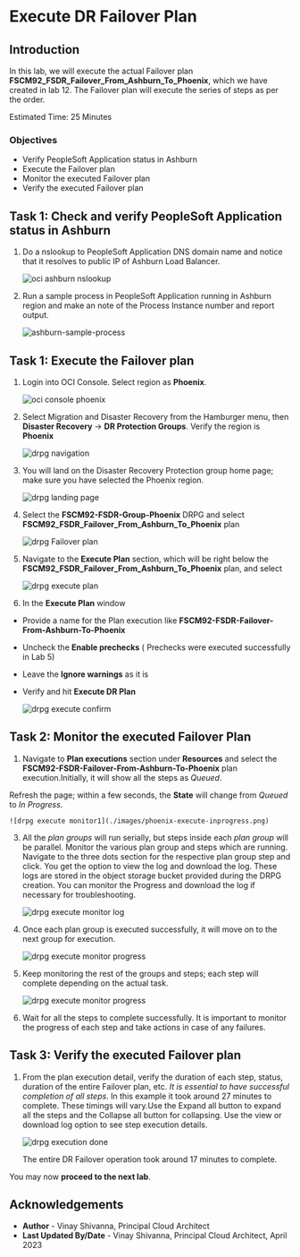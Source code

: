 # Execute DR Failover Plan

## Introduction

In this lab, we will execute the actual Failover plan  **FSCM92\_FSDR\_Failover\_From\_Ashburn\_To\_Phoenix**, which we have created in lab 12. The Failover plan will execute the series of steps as per the order.

Estimated Time: 25 Minutes

### Objectives

- Verify PeopleSoft Application status in Ashburn
- Execute the Failover plan
- Monitor the executed Failover plan
- Verify the executed Failover plan

## Task 1: Check and verify PeopleSoft Application status in Ashburn

1. Do a nslookup to PeopleSoft Application DNS domain name and notice that it resolves to public IP of Ashburn Load Balancer.

    ![oci ashburn nslookup](./images/ashburn-nslookup.png)

2. Run a sample process in PeopleSoft Application running in Ashburn region and make an note of the Process Instance number and report output.

    ![ashburn-sample-process](./images/ashburn-sample-process.png)

## Task 1: Execute the Failover plan

1. Login into OCI Console. Select region as **Phoenix**.
 
    ![oci console phoenix](./images/phoenix-region.png)

2. Select Migration and Disaster Recovery from the Hamburger menu, then **Disaster Recovery** -> **DR Protection Groups**. Verify the region is **Phoenix**

    ![drpg navigation](./images/phoenix-drpgpage.png)

3. You will land on the Disaster Recovery Protection group home page; make sure you have selected the Phoenix region.

    ![drpg landing page](./images/phoenix-drpg.png)

4. Select the **FSCM92-FSDR-Group-Phoenix** DRPG and select **FSCM92\_FSDR\_Failover\_From\_Ashburn\_To\_Phoenix** plan

    ![drpg Failover plan](./images/phoenix-sw-plan.png)

5. Navigate to the **Execute Plan** section, which will be right below the **FSCM92\_FSDR\_Failover\_From\_Ashburn\_To\_Phoenix** plan, and select

    ![drpg execute plan](./images/phoenix-execute-plan.png)

6. In the **Execute Plan** window

- Provide a name for the Plan execution like **FSCM92-FSDR-Failover-From-Ashburn-To-Phoenix**
- Uncheck the **Enable prechecks**  (  Prechecks were executed successfully in Lab 5)
- Leave the **Ignore warnings** as it is
- Verify and hit **Execute DR Plan**

    ![drpg execute confirm](./images/phoenix-execute-run-1.png)

## Task 2: Monitor the executed Failover Plan

1. Navigate to **Plan executions** section under **Resources** and select the **FSCM92-FSDR-Failover-From-Ashburn-To-Phoenix** plan execution.Initially, it will show all the steps as *Queued*.

  Refresh the page; within a few seconds, the **State** will change from *Queued* to *In Progress*.

    ![drpg execute monitor1](./images/phoenix-execute-inprogress.png)

3. All the *plan groups* will run serially, but steps inside each *plan group* will be parallel. Monitor the various plan group and steps which are running. Navigate to the three dots section for the respective plan group step and click. You get the option to view the log and download the log. These logs are stored in the object storage bucket provided during the DRPG creation. You can monitor the Progress and download the log if necessary for troubleshooting.

     ![drpg execute monitor log](./images/phoenix-execute-viewlog.png)

5. Once each plan group is executed successfully, it will move on to the next group for execution. 

     ![drpg execute monitor progress](./images/phoenix-execute-moving.png)

6. Keep monitoring the rest of the groups and steps; each step will complete depending on the actual task.

     ![drpg execute monitor progress](./images/phoenix-execute-moving2.png)

7. Wait for all the steps to complete successfully.  It is important to monitor the progress of each step and take actions in case of any failures. 

## Task 3: Verify the executed Failover plan

1. From the plan execution detail, verify the duration of each step, status, duration of the entire Failover plan, etc. *It is essential to have successful completion of all steps*. In this example it took around 27 minutes to complete. These timings will vary.Use the Expand all button to expand all the steps and the Collapse all button for collapsing. Use the view or download log option to see step execution details.

      ![drpg execution done](./images/phoenix-execute-done.png)

   The entire DR Failover operation took around 17 minutes to complete.

You may now **proceed to the next lab**.

## Acknowledgements

- **Author** -  Vinay Shivanna, Principal Cloud Architect
- **Last Updated By/Date** -  Vinay Shivanna, Principal Cloud Architect, April 2023

